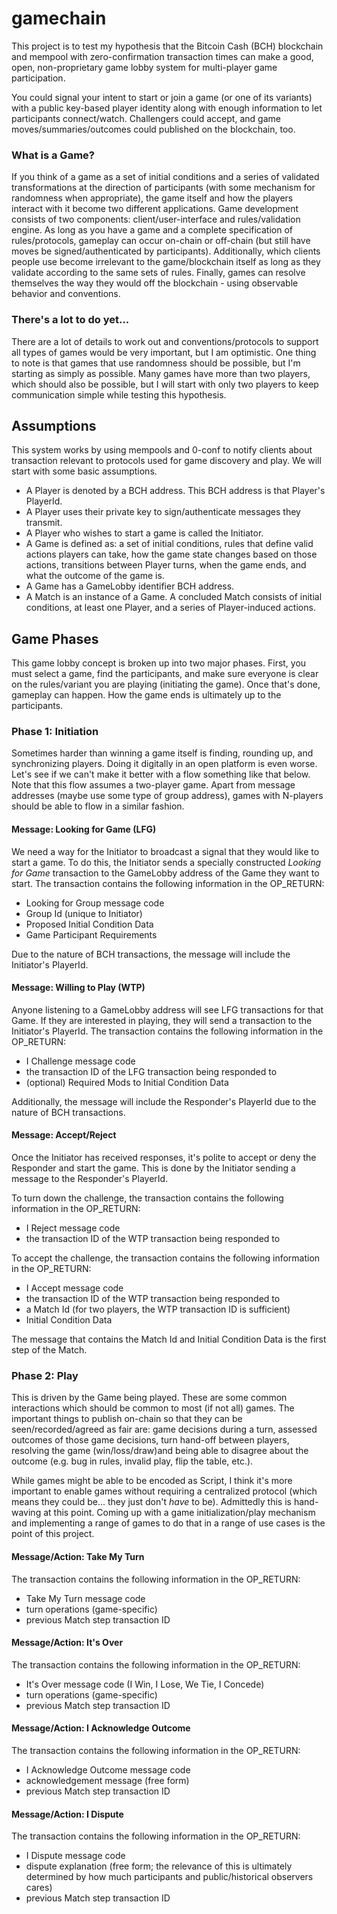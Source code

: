 # gamechain

This project is to test my hypothesis that the Bitcoin Cash (BCH) blockchain and mempool with zero-confirmation transaction times can make a good, open, non-proprietary game lobby system for multi-player game participation.

You could signal your intent to start or join a game (or one of its variants) with a public key-based player identity along with enough information to let participants connect/watch. Challengers could accept, and game moves/summaries/outcomes could published on the blockchain, too.

### What is a Game?
If you think of a game as a set of initial conditions and a series of validated transformations at the direction of participants (with some mechanism for randomness when appropriate), the game itself and how the players interact with it become two different applications. Game development consists of two components: client/user-interface and rules/validation engine. As long as you have a game and a complete specification of rules/protocols, gameplay can occur on-chain or off-chain (but still have moves be signed/authenticated by participants). Additionally, which clients people use become irrelevant to the game/blockchain itself as long as they validate according to the same sets of rules. Finally, games can resolve themselves the way they would off the blockchain - using observable behavior and conventions.

### There's a lot to do yet...
There are a lot of details to work out and conventions/protocols to support all types of games would be very important, but I am optimistic. One thing to note is that games that use randomness should be possible, but I'm starting as simply as possible. Many games have more than two players, which should also be possible, but I will start with only two players to keep communication simple while testing this hypothesis.


## Assumptions
This system works by using mempools and 0-conf to notify clients about transaction relevant to protocols used for game discovery and play. We will start with some basic assumptions.
* A Player is denoted by a BCH address. This BCH address is that Player's PlayerId.
* A Player uses their private key to sign/authenticate messages they transmit.
* A Player who wishes to start a game is called the Initiator.
* A Game is defined as: a set of initial conditions, rules that define valid actions players can take, how the game state changes based on those actions, transitions between Player turns, when the game ends, and what the outcome of the game is.
* A Game has a GameLobby identifier BCH address.  
* A Match is an instance of a Game. A concluded Match consists of initial conditions, at least one Player, and a series of Player-induced actions.

## Game Phases
This game lobby concept is broken up into two major phases. First, you must select a game, find the participants, and make sure everyone is clear on the rules/variant you are playing (initiating the game). Once that's done, gameplay can happen. How the game ends is ultimately up to the participants.

### Phase 1: Initiation
Sometimes harder than winning a game itself is finding, rounding up, and synchronizing players. Doing it digitally in an open platform is even worse. Let's see if we can't make it better with a flow something like that below. Note that this flow assumes a two-player game. Apart from message addresses (maybe use some type of group address), games with N-players should be able to flow in a similar fashion.

#### Message: Looking for Game (LFG)
We need a way for the Initiator to broadcast a signal that they would like to start a game. To do this, the Initiator sends a specially constructed _Looking for Game_ transaction to the GameLobby address of the Game they want to start. The transaction contains the following information in the OP_RETURN:
* Looking for Group message code
* Group Id (unique to Initiator)
* Proposed Initial Condition Data
* Game Participant Requirements

Due to the nature of BCH transactions, the message will include the Initiator's PlayerId.

#### Message: Willing to Play (WTP)
Anyone listening to a GameLobby address will see LFG transactions for that Game. If they are interested in playing, they will send a transaction to the Initiator's PlayerId. The transaction contains the following information in the OP_RETURN:
* I Challenge message code
* the transaction ID of the LFG transaction being responded to
* (optional) Required Mods to Initial Condition Data

Additionally, the message will include the Responder's PlayerId due to the nature of BCH transactions.

#### Message: Accept/Reject
Once the Initiator has received responses, it's polite to accept or deny the Responder and start the game. This is done by the Initiator sending a message to the Responder's PlayerId. 

To turn down the challenge, the transaction contains the following information in the OP_RETURN:
* I Reject message code
* the transaction ID of the WTP transaction being responded to

To accept the challenge, the transaction contains the following information in the OP_RETURN:
* I Accept message code
* the transaction ID of the WTP transaction being responded to
* a Match Id (for two players, the WTP transaction ID is sufficient)
* Initial Condition Data

The message that contains the Match Id and Initial Condition Data is the first step of the Match.

### Phase 2: Play
This is driven by the Game being played. These are some common interactions which should be common to most (if not all) games. The important things to publish on-chain so that they can be seen/recorded/agreed as fair are: game decisions during a turn, assessed outcomes of those game decisions, turn hand-off between players, resolving the game (win/loss/draw)and being able to disagree about the outcome (e.g. bug in rules, invalid play, flip the table, etc.). 

While games might be able to be encoded as Script, I think it's more important to enable games without requiring a centralized protocol (which means they could be... they just don't *have* to be). Admittedly this is hand-waving at this point. Coming up with a game initialization/play mechanism and implementing a range of games to do that in a range of use cases is the point of this project. 

 #### Message/Action: Take My Turn
 The transaction contains the following information in the OP_RETURN:
 * Take My Turn message code
 * turn operations (game-specific)
 * previous Match step transaction ID
 
 #### Message/Action: It's Over
 The transaction contains the following information in the OP_RETURN:
 * It's Over message code (I Win, I Lose, We Tie, I Concede)
 * turn operations (game-specific)
 * previous Match step transaction ID
 
 #### Message/Action: I Acknowledge Outcome
 The transaction contains the following information in the OP_RETURN:
 * I Acknowledge Outcome message code
 * acknowledgement message (free form)
 * previous Match step transaction ID
 
 #### Message/Action: I Dispute
 The transaction contains the following information in the OP_RETURN:
 * I Dispute message code
 * dispute explanation (free form; the relevance of this is ultimately determined by how much participants and public/historical observers cares)
 * previous Match step transaction ID
 
 
 
